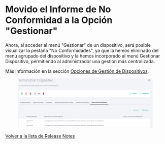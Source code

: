 # Movido el Informe de No Conformidad a la Opción "Gestionar"

Ahora, al acceder al menú "Gestionar" de un dispositivo, será posible visualizar la pestaña "No Conformidades", ya que la hemos eliminado del menú agrupado del dispositivo y la hemos incorporado al menú Gestionar Dispositivo, permitiendo al administrador una gestión más centralizada.

Más información en la sección [Opciones de Gestión de Dispositivos](../../portal/dispositivos/lista-de-dispositivos/opciones-de-administracion-de-dispositivos-1.md).

<figure><img src="../../.gitbook/assets/image (203).png" alt=""><figcaption></figcaption></figure>

[Volver a la lista de Release Notes](./)
